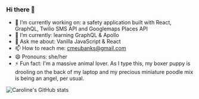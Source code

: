 ### Hi there 👋


- 🔭 I’m currently working on: a safety application built with React, GraphQL, Twilio SMS API and Googlemaps Places API
- 🌱 I’m currently: learning GraphQL & Apollo
- 💬 Ask me about: Vanilla JavaScript & React
- 📫 How to reach me: cmeubanks@gmail.com
- 😄 Pronouns: she/her
- ⚡ Fun fact: I'm a massive animal lover. As I type this, my boxer puppy is drooling on the back of my laptop and my precious miniature poodle mix is being an angel, per usual. 

![Caroline's GitHub stats](https://github-readme-stats.vercel.app/api?username=cmeubanks&show_icons=true&theme=cobalt)
